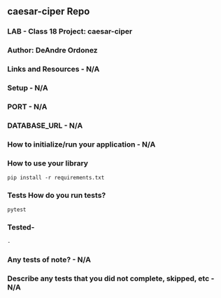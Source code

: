 ## caesar-ciper Repo

### LAB - Class 18 Project: caesar-ciper

### Author: DeAndre Ordonez

### Links and Resources - N/A

### Setup - N/A

### PORT - N/A

### DATABASE_URL - N/A

### How to initialize/run your application - N/A

### How to use your library

`pip install -r requirements.txt`

### Tests How do you run tests?

`pytest`

### Tested-

    - 

### Any tests of note? - N/A

### Describe any tests that you did not complete, skipped, etc - N/A